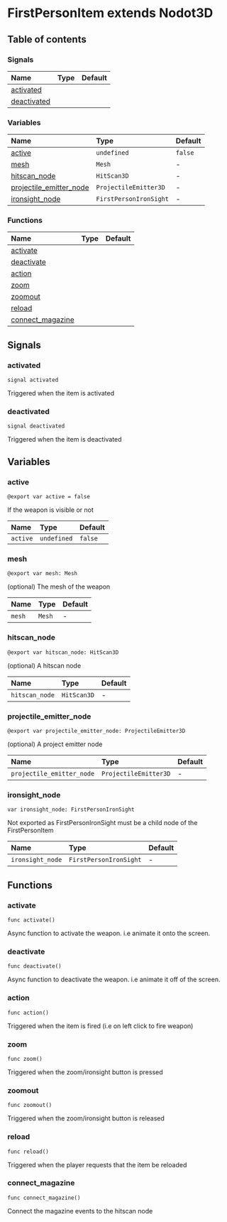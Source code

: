 # FirstPersonItem extends Nodot3D

## Table of contents

### Signals

|Name|Type|Default|
|:-|:-|:-|
|[activated](#activated)|||
|[deactivated](#deactivated)|||

### Variables

|Name|Type|Default|
|:-|:-|:-|
|[active](#active)|`undefined`|`false`|
|[mesh](#mesh)|`Mesh`|-|
|[hitscan_node](#hitscan_node)|`HitScan3D`|-|
|[projectile_emitter_node](#projectile_emitter_node)|`ProjectileEmitter3D`|-|
|[ironsight_node](#ironsight_node)|`FirstPersonIronSight`|-|

### Functions

|Name|Type|Default|
|:-|:-|:-|
|[activate](#activate)|||
|[deactivate](#deactivate)|||
|[action](#action)|||
|[zoom](#zoom)|||
|[zoomout](#zoomout)|||
|[reload](#reload)|||
|[connect_magazine](#connect_magazine)|||

## Signals

### activated

```gdscript
signal activated
```

Triggered when the item is activated

### deactivated

```gdscript
signal deactivated
```

Triggered when the item is deactivated

## Variables

### active

```gdscript
@export var active = false
```

If the weapon is visible or not

|Name|Type|Default|
|:-|:-|:-|
|`active`|`undefined`|`false`|

### mesh

```gdscript
@export var mesh: Mesh
```

(optional) The mesh of the weapon

|Name|Type|Default|
|:-|:-|:-|
|`mesh`|`Mesh`|-|

### hitscan_node

```gdscript
@export var hitscan_node: HitScan3D
```

(optional) A hitscan node

|Name|Type|Default|
|:-|:-|:-|
|`hitscan_node`|`HitScan3D`|-|

### projectile_emitter_node

```gdscript
@export var projectile_emitter_node: ProjectileEmitter3D
```

(optional) A project emitter node

|Name|Type|Default|
|:-|:-|:-|
|`projectile_emitter_node`|`ProjectileEmitter3D`|-|

### ironsight_node

```gdscript
var ironsight_node: FirstPersonIronSight
```

Not exported as FirstPersonIronSight must be a child node of the FirstPersonItem

|Name|Type|Default|
|:-|:-|:-|
|`ironsight_node`|`FirstPersonIronSight`|-|

## Functions

### activate

```gdscript
func activate()
```

Async function to activate the weapon. i.e animate it onto the screen.

### deactivate

```gdscript
func deactivate()
```

Async function to deactivate the weapon. i.e animate it off of the screen.

### action

```gdscript
func action()
```

Triggered when the item is fired (i.e on left click to fire weapon)

### zoom

```gdscript
func zoom()
```

Triggered when the zoom/ironsight button is pressed

### zoomout

```gdscript
func zoomout()
```

Triggered when the zoom/ironsight button is released

### reload

```gdscript
func reload()
```

Triggered when the player requests that the item be reloaded

### connect_magazine

```gdscript
func connect_magazine()
```

Connect the magazine events to the hitscan node

